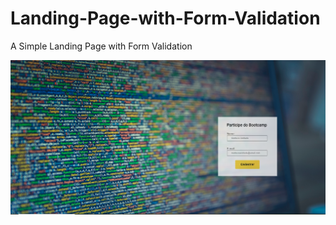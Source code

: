 # Landing-Page-with-Form-Validation
A Simple Landing Page with Form Validation

![Screenshot](https://github.com/incipitdev/Landing-Page-with-Form-Validation/blob/main/Screenshot.png?raw=true)
